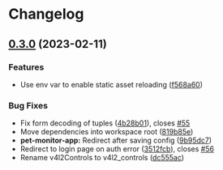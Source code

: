 # Changelog

## [0.3.0](https://github.com/Stonks3141/pet-monitor-app/compare/pet-monitor-app-v0.3.0...pet-monitor-app-v0.3.0) (2023-02-11)


### Features

* Use env var to enable static asset reloading ([f568a60](https://github.com/Stonks3141/pet-monitor-app/commit/f568a60a29c9501c569198572495bdfad9b67f11))


### Bug Fixes

* Fix form decoding of tuples ([4b28b01](https://github.com/Stonks3141/pet-monitor-app/commit/4b28b015863c761be351cd2001b2293f1afabf04)), closes [#55](https://github.com/Stonks3141/pet-monitor-app/issues/55)
* Move dependencies into workspace root ([819b85e](https://github.com/Stonks3141/pet-monitor-app/commit/819b85e879bba57a4cc781ce24b6ce112d4e3ebc))
* **pet-monitor-app:** Redirect after saving config ([9b95dc7](https://github.com/Stonks3141/pet-monitor-app/commit/9b95dc74bd2fb671fbcaf49a9a206f8f1844380c))
* Redirect to login page on auth error ([3512fcb](https://github.com/Stonks3141/pet-monitor-app/commit/3512fcbb2dea3b3e756c46b61c8c11ce5df7eb8f)), closes [#56](https://github.com/Stonks3141/pet-monitor-app/issues/56)
* Rename v4l2Controls to v4l2_controls ([dc555ac](https://github.com/Stonks3141/pet-monitor-app/commit/dc555ac9d06591bed8108b2ecf0f6aba6ea1da7b))
